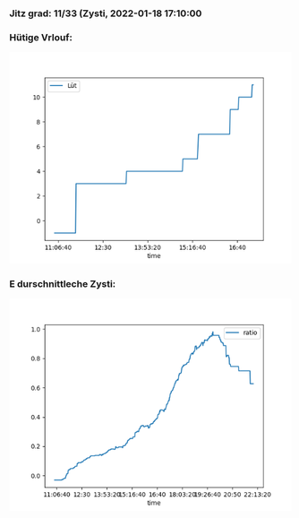 ### Jitz grad: 11/33 (Zysti, 2022-01-18 17:10:00

### Hütige Vrlouf:
![Graph](Today.png)

### E durschnittleche Zysti:
![Graph](Zysti.png)